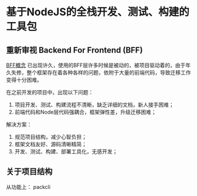 # 基于NodeJS的全栈开发、测试、构建的工具包

## 重新审视 Backend For Frontend (BFF)

[BFF概念](https://mp.weixin.qq.com/s/IYddaaw2ps1wR2VT1dZWPg)
已出现许久，使用的BFF层许多时候是被动的，被项目驱动着的，由于年久失修，整个框架存在着各种各样的问题，依附于大量的前端代码，导致迁移工作变得十分困难。

在之前开发的项目中，出现以下问题：

1. 项目开发、测试、构建流程不清晰，缺乏详细的文档，新人接手困难；
2. 前端代码和Node层代码强耦合，框架弹性差，升级迁移困难；

解决方案：

1. 规范项目结构，减少心智负担；
2. 框架文档友好、源码清晰精简；
3. 开发、测试、构建、部署工具化，无感开发；

## 关于项目结构

从功能上：
  packcli
